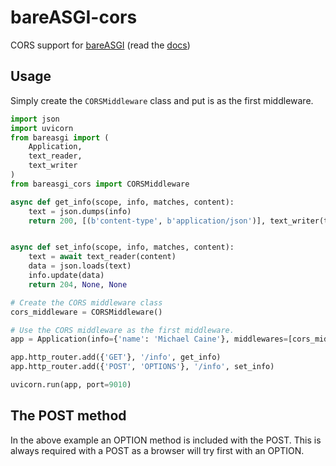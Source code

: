 # bareASGI-cors

CORS support for [bareASGI](http://github.com/rob-blackbourn/bareasgi) (read the
[docs](https://rob-blackbourn.github.io/bareASGI-cors/))

## Usage

Simply create the `CORSMiddleware` class and put is as the first middleware.

```python
import json
import uvicorn
from bareasgi import (
    Application,
    text_reader,
    text_writer
)
from bareasgi_cors import CORSMiddleware

async def get_info(scope, info, matches, content):
    text = json.dumps(info)
    return 200, [(b'content-type', b'application/json')], text_writer(text)


async def set_info(scope, info, matches, content):
    text = await text_reader(content)
    data = json.loads(text)
    info.update(data)
    return 204, None, None

# Create the CORS middleware class
cors_middleware = CORSMiddleware()

# Use the CORS middleware as the first middleware.
app = Application(info={'name': 'Michael Caine'}, middlewares=[cors_middleware])

app.http_router.add({'GET'}, '/info', get_info)
app.http_router.add({'POST', 'OPTIONS'}, '/info', set_info)

uvicorn.run(app, port=9010)
```

## The POST method

In the above example an OPTION method is included with the POST. This
is always required with a POST as a browser will try first with an OPTION.
